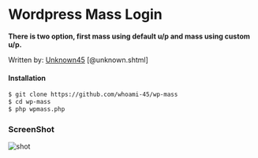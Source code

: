 # Wordpress Mass Login
**There is two option, first mass using default u/p and mass using custom u/p.**

Written by: [Unknown45](https://github.com/whoami-45) [@unknown.shtml]

#### Installation
```sh
$ git clone https://github.com/whoami-45/wp-mass
$ cd wp-mass
$ php wpmass.php
```

### ScreenShot
![shot](https://i.imgur.com/R1RFtAl.png)
